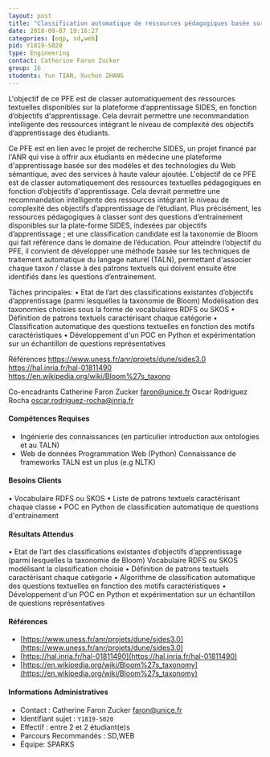 ```yaml
---
layout: post
title: "Classification automatique de ressources pédagogiques basée sur des objectifs d’apprentissage"
date: 2018-09-07 19:16:27
categories: [oqp, sd,web]
pid: Y1819-S020
type: Engineering
contact: Catherine Faron Zucker
group: 16
students: Yun TIAN, Xuchun ZHANG
---
```

       
L'objectif de ce PFE est de classer automatiquement des ressources textuelles disponibles sur la plateforme d’apprentissage SIDES, en fonction d’objectifs d'apprentissage. Cela devrait permettre une recommandation intelligente des ressources intégrant le niveau de complexité des objectifs d’apprentissage des étudiants.

Ce PFE est en lien avec le projet de recherche SIDES, un projet financé par l'ANR qui vise à offrir aux étudiants en médecine une plateforme d'apprentissage basée sur des modèles et des technologies du Web sémantique, avec des services à haute valeur ajoutée. L'objectif de ce PFE est de classer automatiquement des ressources textuelles pédagogiques en fonction d’objectifs d'apprentissage. Cela devrait permettre une recommandation intelligente des ressources intégrant le niveau de complexité des objectifs d’apprentissage de l’étudiant. Plus précisément, les ressources pédagogiques à classer sont des questions d’entrainement disponibles sur la plate-forme SIDES, indexées par objectifs d’apprentissage ; et une classification candidate est la taxonomie de Bloom qui fait référence dans le domaine de l’éducation. Pour atteindre l’objectif du PFE, il convient de développer une méthode basée sur les techniques de traitement automatique du langage naturel (TALN), permettant d'associer chaque taxon / classe à des patrons textuels qui doivent ensuite être identifiés dans les questions d’entrainement.

Tâches principales:
• Etat de l’art des classifications existantes d’objectifs d’apprentissage (parmi lesquelles la taxonomie de Bloom)
Modélisation des taxonomies choisies sous la forme de vocabulaires RDFS ou SKOS
• Définition de patrons textuels caractérisant chaque catégorie
• Classification automatique des questions textuelles en fonction des motifs caractéristiques
• Développement d'un POC en Python et expérimentation sur un échantillon de questions représentatives

Références
https://www.uness.fr/anr/projets/dune/sides3.0
https://hal.inria.fr/hal-01811490
https://en.wikipedia.org/wiki/Bloom%27s_taxono


Co-encadrants
Catherine Faron Zucker faron@unice.fr
Oscar Rodriguez Rocha oscar.rodriguez-rocha@inria.fr


#### Compétences Requises
- Ingénierie des connaissances (en particulier introduction aux ontologies et au TALN)
- Web de données 
Programmation Web (Python)
Connaissance de frameworks TALN est un plus (e.g NLTK)




     

#### Besoins Clients
• Vocabulaire RDFS ou SKOS 
• Liste de patrons textuels caractérisant chaque classe
• POC en Python de classification automatique de questions d'entrainement

#### Résultats Attendus
• Etat de l’art des classifications existantes d’objectifs d’apprentissage (parmi lesquelles la taxonomie de Bloom)
Vocabulaire RDFS ou SKOS modélisant la classification choisie
• Définition de patrons textuels caractérisant chaque catégorie
• Algorithme de classification automatique des questions textuelles en fonction des motifs caractéristiques
• Développement d'un POC en Python et expérimentation sur un échantillon de questions représentatives


#### Références

  * [https://www.uness.fr/anr/projets/dune/sides3.0](https://www.uness.fr/anr/projets/dune/sides3.0)
  * [https://hal.inria.fr/hal-01811490](https://hal.inria.fr/hal-01811490)
  * [https://en.wikipedia.org/wiki/Bloom%27s_taxonomy](https://en.wikipedia.org/wiki/Bloom%27s_taxonomy)

#### Informations Administratives
  * Contact : Catherine Faron Zucker <faron@unice.fr>
  * Identifiant sujet : `Y1819-S020`
  * Effectif : entre 2 et 2 étudiant(e)s
  * Parcours Recommandés : SD,WEB
  * Équipe: SPARKS

     